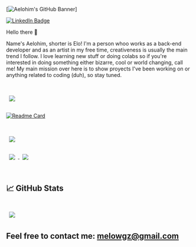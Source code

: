 
<!---
aeloh1m/aeloh1m is a ✨ special ✨ repository because its `README.md` (this file) appears on your GitHub profile.
You can click the Preview link to take a look at your changes.
--->


[![Aelohim's GitHub Banner](https://user-images.githubusercontent.com/88952319/178077729-a42db5c3-5b5e-4eed-b9b5-9e05c5441812.png)]


[![LinkedIn Badge](https://img.shields.io/badge/LinkedIn-Profile-informational?style=flat&logo=linkedin&logoColor=white&color=0D76A8)](https://www.linkedin.com/in/aelohim/)


Hello there 👋

Name's Aelohim, shorter is Elo! I'm a person whoo works as a back-end developer and as an artist in my free time, creativeness is usually the main trend I follow.
I love learning new stuff or doing colabs so if you're interested in doing something either bizarre, cool or world changing, call me! 
My main mission over here is to show proyects I've been working on or anything related to coding (duh), so stay tuned.



<br>

<a href="https://github.com/aeloh1m/ReactJS-mini-app.git">
  <img align="center" style="margin:1rem 0.5rem" src="https://github-readme-stats.vercel.app/api/pin/?username=aeloh1m&repo=officeapi&title_color=ffffff&text_color=F7F300&icon_color=7A609E&bg_color=1A1B27" />
</a>

[![Readme Card](https://github-readme-stats.vercel.app/api/pin/?username=aeloh1m&repo=ReactJS-mini-app)](https://github.com/aeloh1m/ReactJS-mini-app.git)

<br>

<a href="https://github.com/aeloh1m/Trabajo-Pr-ctico-N-1-AySO">
  <img align="center" style="margin:1rem 0.5rem" src="https://github-readme-stats.vercel.app/api/pin/?username=aeloh1m&repo=officeapi&title_color=ffffff&text_color=F7F300&icon_color=7A609E&bg_color=1A1B27" />
</a>

<br>

<a href="https://github.com/aeloh1m/tup-lc2-clima-app">
  <img align="center" style="margin:1rem 0.5rem" src="https://github-readme-stats.vercel.app/api/pin/?username=aeloh1m&repo=officeapi&title_color=ffffff&text_color=F7F300&icon_color=7A609E&bg_color=1A1B27" />
</a>

<a href="https://github.com/aeloh1m/Practica4-tkinter-app">
  <img align="center" style="margin:1rem 0.5rem" src="https://github-readme-stats.vercel.app/api/pin/?username=aeloh1m&repo=officeapi&title_color=ffffff&text_color=F7F300&icon_color=7A609E&bg_color=1A1B27" />
</a>

<br>
<br>

## &#x1f4c8; GitHub Stats

<br>

<a href="https://github.com/aeloh1m">
  <img align="center" style="margin:0.5rem" src="https://github-readme-stats.vercel.app/api/top-langs/?username=aeloh1m&repo=officeapi&title_color=ffffff&text_color=F7F300&icon_color=7A609E&bg_color=1A1B27" />
</a>

<br>


## Feel free to contact me: melowgz@gmail.com
